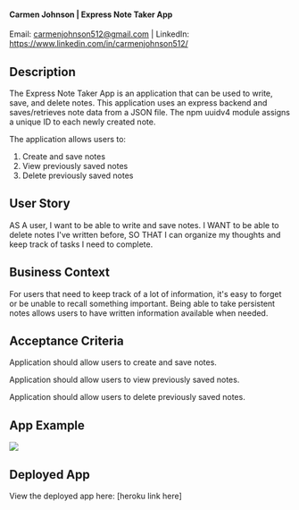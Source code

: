 #### Carmen Johnson | Express Note Taker App

Email: carmenjohnson512@gmail.com | LinkedIn: https://www.linkedin.com/in/carmenjohnson512/

## Description

The Express Note Taker App is an application that can be used to write, save, and delete notes. This application uses an express backend and saves/retrieves note data from a JSON file. The npm uuidv4 module assigns a unique ID to each newly created note.

The application allows users to:

1) Create and save notes
2) View previously saved notes
3) Delete previously saved notes

## User Story

AS A user, I want to be able to write and save notes. I WANT to be able to delete notes I've written before, SO THAT I can organize my thoughts and keep track of tasks I need to complete.

## Business Context

For users that need to keep track of a lot of information, it's easy to forget or be unable to recall something important. Being able to take persistent notes allows users to have written information available when needed.

## Acceptance Criteria

Application should allow users to create and save notes.

Application should allow users to view previously saved notes.

Application should allow users to delete previously saved notes.

## App Example
![](express-note-taker-app/Develop/Express_note_taker_app.gif)

## Deployed App

View the deployed app here: [heroku link here]




